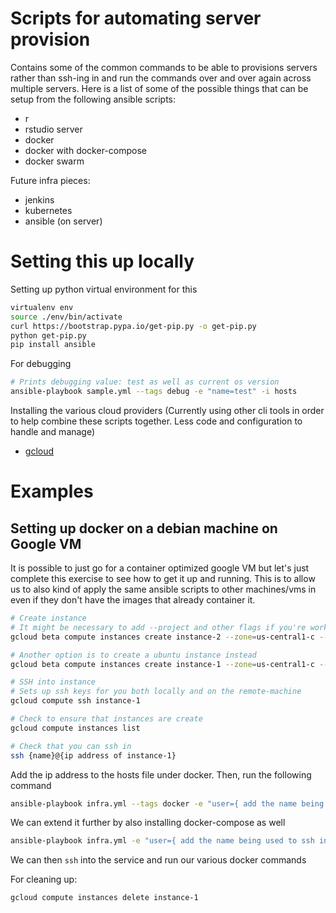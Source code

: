 # Scripts for automating server provision

Contains some of the common commands to be able to provisions servers rather than ssh-ing in and run the commands over and over again across multiple servers. Here is a list of some of the possible things that can be setup from the following ansible scripts:

- r
- rstudio server
- docker
- docker with docker-compose
- docker swarm

Future infra pieces:

- jenkins
- kubernetes
- ansible (on server)

# Setting this up locally

Setting up python virtual environment for this

```bash
virtualenv env
source ./env/bin/activate
curl https://bootstrap.pypa.io/get-pip.py -o get-pip.py
python get-pip.py
pip install ansible
```

For debugging

```bash
# Prints debugging value: test as well as current os version
ansible-playbook sample.yml --tags debug -e "name=test" -i hosts
```

Installing the various cloud providers (Currently using other cli tools in order to help combine these scripts together. Less code and configuration to handle and manage)

- [gcloud](https://cloud.google.com/sdk/docs/quickstart-macos)

# Examples

## Setting up docker on a debian machine on Google VM

It is possible to just go for a container optimized google VM but let's just complete this exercise to see how to get it up and running. This is to allow us to also kind of apply the same ansible scripts to other machines/vms in even if they don't have the images that already container it.

```bash
# Create instance
# It might be necessary to add --project and other flags if you're working across projects
gcloud beta compute instances create instance-2 --zone=us-central1-c --machine-type=n1-standard-1 --subnet=default --tags=http-server,https-server --image=debian-9-stretch-v20180911 --image-project=debian-cloud --boot-disk-size=10GB --boot-disk-type=pd-standard --boot-disk-device-name=instance-2

# Another option is to create a ubuntu instance instead
gcloud beta compute instances create instance-1 --zone=us-central1-c --machine-type=n1-standard-1 --subnet=default --tags=http-server,https-server --image=ubuntu-1604-xenial-v20180912 --image-project=ubuntu-os-cloud --boot-disk-size=10GB --boot-disk-type=pd-standard --boot-disk-device-name=instance-1

# SSH into instance
# Sets up ssh keys for you both locally and on the remote-machine
gcloud compute ssh instance-1

# Check to ensure that instances are create
gcloud compute instances list

# Check that you can ssh in
ssh {name}@{ip address of instance-1}
```

Add the ip address to the hosts file under docker. Then, run the following command

```bash
ansible-playbook infra.yml --tags docker -e "user={ add the name being used to ssh into instance-1 here }" -i hosts
```

We can extend it further by also installing docker-compose as well

```bash
ansible-playbook infra.yml -e "user={ add the name being used to ssh into instance-1 here }" -e "docker_user={ your dockerhub username }" -e "docker_pw={ your password on dockerhub for the account specified }" -i hosts
```

We can then `ssh` into the service and run our various docker commands

For cleaning up:

```
gcloud compute instances delete instance-1
```
